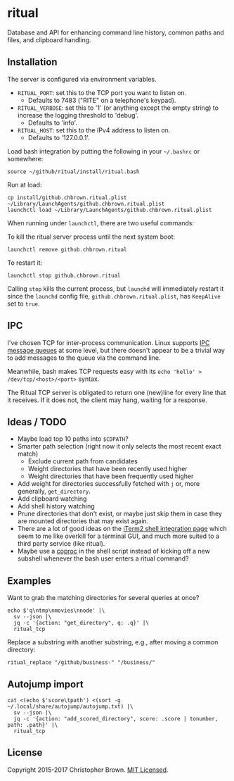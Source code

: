 # ritual

Database and API for enhancing command line history, common paths and files, and clipboard handling.


## Installation

The server is configured via environment variables.

* `RITUAL_PORT`: set this to the TCP port you want to listen on.
  - Defaults to 7483 ("RITE" on a telephone's keypad).
* `RITUAL_VERBOSE`: set this to '1' (or anything except the empty string) to increase the logging threshold to 'debug'.
  - Defaults to 'info'.
* `RITUAL_HOST`: set this to the IPv4 address to listen on.
  - Defaults to '127.0.0.1'.

Load bash integration by putting the following in your `~/.bashrc` or somewhere:

    source ~/github/ritual/install/ritual.bash

Run at load:

    cp install/github.chbrown.ritual.plist ~/Library/LaunchAgents/github.chbrown.ritual.plist
    launchctl load ~/Library/LaunchAgents/github.chbrown.ritual.plist

When running under `launchctl`, there are two useful commands:

To kill the ritual server process until the next system boot:

    launchctl remove github.chbrown.ritual

To restart it:

    launchctl stop github.chbrown.ritual

Calling `stop` kills the current process, but `launchd` will immediately restart it since the `launchd` config file, `github.chbrown.ritual.plist`, has `KeepAlive` set to `true`.


## IPC

I've chosen TCP for inter-process communication. Linux supports [IPC](http://www.tldp.org/LDP/tlk/ipc/ipc.html) [message queues](http://www.cs.cf.ac.uk/Dave/C/node25.html) at some level, but there doesn't appear to be a trivial way to add messages to the queue via the command line.

Meanwhile, bash makes TCP requests easy with its `echo 'hello' > /dev/tcp/<host>/<port>` syntax.

The Ritual TCP server is obligated to return one (new)line for every line that it receives. If it does not, the client may hang, waiting for a response.


## Ideas / TODO

* Maybe load top 10 paths into `$CDPATH`?
* Smarter path selection (right now it only selects the most recent exact match)
  - Exclude current path from candidates
  - Weight directories that have been recently used higher
  - Weight directories that have been frequently used higher
* Add weight for directories successfully fetched with `j` or, more generally, `get_directory`.
* Add clipboard watching
* Add shell history watching
* Prune directories that don't exist, or maybe just skip them in case they are mounted directories that may exist again.
* There are a lot of good ideas on the [iTerm2 shell integration page](http://iterm2.com/shell_integration.html) which seem to me like overkill for a terminal GUI, and much more suited to a third party service (like ritual).
* Maybe use a [coproc](http://www.gnu.org/software/bash/manual/bashref.html#Coprocesses) in the shell script instead of kicking off a new subshell whenever the bash user enters a ritual command?


## Examples

Want to grab the matching directories for several queries at once?

    echo $'q\ntmp\nmovies\nnode' |\
      sv --json |\
      jq -c '{action: "get_directory", q: .q}' |\
      ritual_tcp

Replace a substring with another substring, e.g., after moving a common directory:

    ritual_replace "/github/business-" "/business/"


## Autojump import

    cat <(echo $'score\tpath') <(sort -g ~/.local/share/autojump/autojump.txt) |\
      sv --json |\
      jq -c '{action: "add_scored_directory", score: .score | tonumber, path: .path}' |\
      ritual_tcp


## License

Copyright 2015-2017 Christopher Brown. [MIT Licensed](https://chbrown.github.io/licenses/MIT/#2015-2017).
